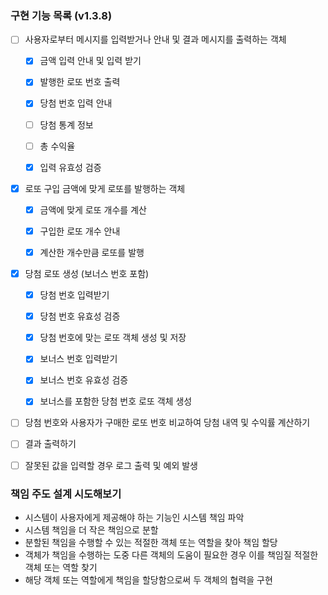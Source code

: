 ### 구현 기능 목록 (v1.3.8)
- [ ] 사용자로부터 메시지를 입력받거나 안내 및 결과 메시지를 출력하는 객체
  - [x] 금액 입력 안내 및 입력 받기
  - [x] 발행한 로또 번호 출력
  - [x] 당첨 번호 입력 안내
  - [ ] 당첨 통계 정보
  - [ ] 총 수익율
  - [x] 입력 유효성 검증


- [x] 로또 구입 금액에 맞게 로또를 발행하는 객체
  - [x] 금액에 맞게 로또 개수를 계산
  - [x] 구입한 로또 개수 안내
  - [x] 계산한 개수만큼 로또를 발행


- [x] 당첨 로또 생성 (보너스 번호 포함)
  - [x] 당첨 번호 입력받기
  - [x] 당첨 번호 유효성 검증
  - [x] 당첨 번호에 맞는 로또 객체 생성 및 저장
  - [x] 보너스 번호 입력받기
  - [x] 보너스 번호 유효성 검증
  - [x] 보너스를 포함한 당첨 번호 로또 객체 생성


- [ ] 당첨 번호와 사용자가 구매한 로또 번호 비교하여 당첨 내역 및 수익률 계산하기
- [ ] 결과 출력하기
- [ ] 잘못된 값을 입력할 경우 로그 출력 및 예외 발생


### 책임 주도 설계 시도해보기
- 시스템이 사용자에게 제공해야 하는 기능인 시스템 책임 파악
- 시스템 책임을 더 작은 책임으로 분할
- 분할된 책임을 수행할 수 있는 적절한 객체 또는 역할을 찾아 책임 할당
- 객체가 책임을 수행하는 도중 다른 객체의 도움이 필요한 경우 이를 책임질 적절한 객체 또는 역할 찾기
- 해당 객체 또는 역할에게 책임을 할당함으로써 두 객체의 협력을 구현